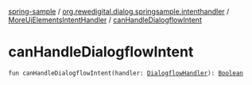 [spring-sample](../../index.md) / [org.rewedigital.dialog.springsample.intenthandler](../index.md) / [MoreUiElementsIntentHandler](index.md) / [canHandleDialogflowIntent](./can-handle-dialogflow-intent.md)

# canHandleDialogflowIntent

`fun canHandleDialogflowIntent(handler: `[`DialogflowHandler`](https://github.com/rewe-digital-incubator/dialog/blob/master/docs/core/org.rewedigital.dialog.handler/-dialogflow-handler/index.md)`): `[`Boolean`](https://kotlinlang.org/api/latest/jvm/stdlib/kotlin/-boolean/index.html)